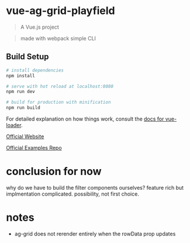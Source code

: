 # vue-ag-grid-playfield

> A Vue.js project

> made with webpack simple CLI

## Build Setup

``` bash
# install dependencies
npm install

# serve with hot reload at localhost:8080
npm run dev

# build for production with minification
npm run build
```

For detailed explanation on how things work, consult the [docs for vue-loader](http://vuejs.github.io/vue-loader).

[Official Website](https://www.ag-grid.com/best-vuejs-data-grid/)

[Official Examples Repo](https://github.com/ag-grid/ag-grid-vue-example/)

# conclusion for now

why do we have to build the filter components ourselves? feature rich but implmentation complicated. possibility, not first choice.

# notes

* ag-grid does not rerender entirely when the rowData prop updates 